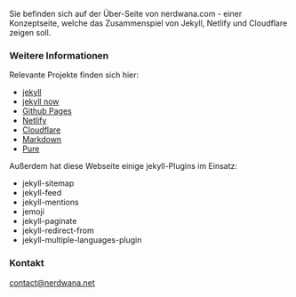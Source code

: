 Sie befinden sich auf der Über-Seite von nerdwana.com - einer Konzeptseite, welche
das Zusammenspiel von Jekyll, Netlify und Cloudflare zeigen soll.

### Weitere Informationen

Relevante Projekte finden sich hier:
- [jekyll](https://jekyllrb.com)
- [jekyll now](https://github.com/barryclark/jekyll-now)
- [Github Pages](https://pages.github.com)
- [Netlify](https://www.netlify.com)
- [Cloudflare](https://www.cloudflare.com)
- [Markdown](https://www.markdownguide.org)
- [Pure](https://purecss.io)

Außerdem hat diese Webseite einige jekyll-Plugins im Einsatz:
- jekyll-sitemap
- jekyll-feed
- jekyll-mentions
- jemoji
- jekyll-paginate
- jekyll-redirect-from
- jekyll-multiple-languages-plugin

### Kontakt

[contact@nerdwana.net](mailto:contact@nerdwana.net)
